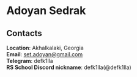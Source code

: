 # Adoyan Sedrak  
  
## Contacts  
**Location**: Akhalkalaki, Georgia  
**Email**: set.adoyan@gmail.com  
**Telegram**: defk1lla  
**RS School Discord nickname**: defk1lla(@defk1lla)  
